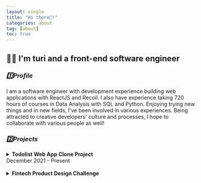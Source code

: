 ```yaml
---
layout: single
title: "Hi there👋!"
categories: about
tag: [about]
toc: true
---
```


## 👩‍💻 I'm turi and a front-end software engineer

### _1️⃣Profile_

I am a software engineer with development experience building web applications with ReactJS and Recoil. I also have experience taking 720 hours of courses in Data Analysis with SQL and Python. Enjoying trying new things and in new fields, I've been involved in various experiences. Being attracted to creative developers' culture and processes, I hope to collaborate with various people as well!

### _2️⃣Projects_

<details>
      <summary><b>Todolist Web App Clone Project</b><br>December 2021 - Present</summary>
      <div markdown="1">     
      - Developed front-end user experience using React JS, Recoil, Material UI, and REST APIs
      - Built app with React and while managing State through Asynchronous Recoil Atom
      - Analyzed the target application's structure to clone
      </div></details>
      
<br>

<details>
      <summary><b>Fintech Product Design Challenge</b></summary>
      <div markdown="1">       
      - test 
      - test
      
<br>
<details>
      <summary><b>2022/07/27</b></summary>
      <div markdown="1">       
      - test 
      - test
      
<br>

### _3️⃣Additional exprience_

### _4️⃣Education_

<details>
      <summary><b>2022/07/27</b></summary>
      <div markdown="1">       
      - test 
      - test
      
<br>
